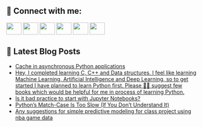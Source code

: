 ## 🔎 Connect with me:
[<img height="32" width="40" src="https://cdn.jsdelivr.net/npm/simple-icons@v5/icons/telegram.svg" />](https://t.me/bullbesh)
[<img height="32" width="40" src="https://cdn.jsdelivr.net/npm/simple-icons@v5/icons/vk.svg" />](https://vk.com/bullbesh)
[<img height="32" width="40" src="https://cdn.jsdelivr.net/npm/simple-icons@v5/icons/twitter.svg" />](https://twitter.com/bullbesh1)
[<img height="32" width="40" src="https://cdn.jsdelivr.net/npm/simple-icons@v5/icons/instagram.svg" />](https://www.instagram.com/bullbesh)
[<img height="32" width="40" src="https://cdn.jsdelivr.net/npm/simple-icons@v5/icons/reddit.svg" />](https://www.reddit.com/user/bullbesh)
[<img height="32" width="40" src="https://cdn.jsdelivr.net/npm/simple-icons@v5/icons/youtube.svg" />](https://www.youtube.com/channel/UCtfjRs6uzgq5mfm8S06WTcg)

## 📕 Latest Blog Posts
<!-- BLOG-POST-LIST:START -->
- [Cache in asynchronous Python applications](https://www.reddit.com/r/Python/comments/u8v01p/cache_in_asynchronous_python_applications/)
- [Hey, I completed learning C, C++ and Data structures. I feel like learning Machine Learning, Artificial Intelligence and Deep Learning, so to get started I have planned to learn Python first. Please 🙏🙏 suggest few books which would be helpful for me in process of learning Python.](https://www.reddit.com/r/Python/comments/u8ux6j/hey_i_completed_learning_c_c_and_data_structures/)
- [Is it bad practice to start with Jupyter Notebooks?](https://www.reddit.com/r/Python/comments/u8tsd6/is_it_bad_practice_to_start_with_jupyter_notebooks/)
- [Python’s Match-Case Is Too Slow &lpar;If You Don’t Understand It&rpar;](https://www.reddit.com/r/Python/comments/u8t99e/pythons_matchcase_is_too_slow_if_you_dont/)
- [Any suggestions for simple predictive modeling for class project using nba game data](https://www.reddit.com/r/Python/comments/u8sby9/any_suggestions_for_simple_predictive_modeling/)
<!-- BLOG-POST-LIST:END -->
